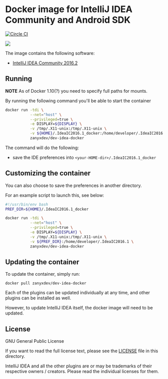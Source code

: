 # Docker image for IntelliJ IDEA Community and Android SDK

[![Circle CI](https://circleci.com/gh/ZanyXDev/dev-idea-docker.svg?style=svg)](https://circleci.com/gh/zanyxdev/dev-idea-docker)

[![](https://images.microbadger.com/badges/image/zanyxdev/dev-idea-docker.svg)](https://microbadger.com/images/zanyxdev/dev-idea-docker "Get your own image badge on microbadger.com")

The image contains the following software:

- [IntelliJ IDEA Community 2016.2](https://www.jetbrains.com/idea/)

## Running

**NOTE**
As of Docker 1.10(?) you need to specify full paths for mounts.

By running the following command you'll be able to start the container

```bash
docker run -tdi \
           --net="host" \
           --privileged=true \
           -e DISPLAY=${DISPLAY} \
           -v /tmp/.X11-unix:/tmp/.X11-unix \
           -v ${HOME}/.IdeaIC2016.1_docker:/home/developer/.IdeaIC2016.1 \
           zanyxdev/dev-idea-docker
```

The command will do the following:

- save the IDE preferences into `<your-HOME-dir>/.IdeaIC2016.1_docker`

## Customizing the container

You can also choose to save the preferences in another directory.

For an example script to launch this, see below:

```bash
#!/usr/bin/env bash
PREF_DIR=${HOME}/.IdeaIC2016.1_docker

docker run -tdi \
           --net="host" \
           --privileged=true \
           -e DISPLAY=${DISPLAY} \
           -v /tmp/.X11-unix:/tmp/.X11-unix \
           -v ${PREF_DIR}:/home/developer/.IdeaIC2016.1 \
           zanyxdev/dev-idea-docker
```

## Updating the container

To update the container, simply run:

```shell
docker pull zanyxdev/dev-idea-docker
```

Each of the plugins can be updated individually at any time, and other plugins
can be installed as well.

However, to update IntelliJ IDEA itself, the docker image will need to be
updated.

## License

GNU General Public License

If you want to read the full license text, please see the [LICENSE](https://www.gnu.org/licenses/gpl-3.0.en.html) file
in this directory.

IntelliJ IDEA and all the other plugins are or may be trademarks of their
respective owners / creators. Please read the individual licenses for them.

